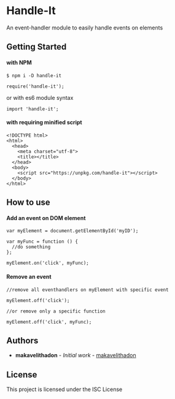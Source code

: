 # Handle-It

An event-handler module to easily handle events on elements

## Getting Started

#### with NPM

```
$ npm i -D handle-it
```

```
require('handle-it');
```

or with es6 module syntax

```
import 'handle-it';
```

#### with requiring minified script

```
<!DOCTYPE html>
<html>
  <head>
    <meta charset="utf-8">
    <title></title>
  </head>
  <body>
    <script src="https://unpkg.com/handle-it"></script>
  </body>
</html>
```

## How to use

#### Add an event on DOM element

```
var myElement = document.getElementById('myID');

var myFunc = function () {
  //do something
};

myElement.on('click', myFunc);
```

#### Remove an event

```
//remove all eventhandlers on myElement with specific event

myElement.off('click');

//or remove only a specific function

myElement.off('click', myFunc);
```

## Authors

* **makavelithadon** - *Initial work* - [makavelithadon](https://github.com/makavelithadon)

## License

This project is licensed under the ISC License
